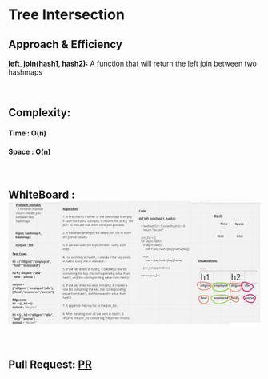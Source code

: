 # Tree Intersection



## Approach & Efficiency


**left_join(hash1, hash2):**   A function that will return the left join between two hashmaps

<br>


## Complexity:
#### Time : O(n)

#### Space : O(n) 
<br>

## WhiteBoard : ![CC33](./cc33.PNG)


<br>

## Pull Request: [PR](https://github.com/DohaKhamaiseh/data-structures-and-algorithms/pull/57)